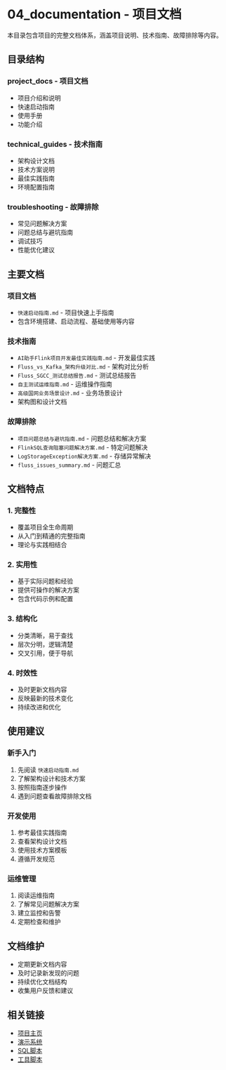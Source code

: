 # 04_documentation - 项目文档

本目录包含项目的完整文档体系，涵盖项目说明、技术指南、故障排除等内容。

## 目录结构

### project_docs - 项目文档
- 项目介绍和说明
- 快速启动指南
- 使用手册
- 功能介绍

### technical_guides - 技术指南
- 架构设计文档
- 技术方案说明
- 最佳实践指南
- 环境配置指南

### troubleshooting - 故障排除
- 常见问题解决方案
- 问题总结与避坑指南
- 调试技巧
- 性能优化建议

## 主要文档

### 项目文档
- `快速启动指南.md` - 项目快速上手指南
- 包含环境搭建、启动流程、基础使用等内容

### 技术指南
- `AI助手Flink项目开发最佳实践指南.md` - 开发最佳实践
- `Fluss_vs_Kafka_架构升级对比.md` - 架构对比分析
- `Fluss_SGCC_测试总结报告.md` - 测试总结报告
- `自主测试运维指南.md` - 运维操作指南
- `高级国网业务场景设计.md` - 业务场景设计
- 架构图和设计文档

### 故障排除
- `项目问题总结与避坑指南.md` - 问题总结和解决方案
- `FlinkSQL查询阻塞问题解决方案.md` - 特定问题解决
- `LogStorageException解决方案.md` - 存储异常解决
- `fluss_issues_summary.md` - 问题汇总

## 文档特点

### 1. 完整性
- 覆盖项目全生命周期
- 从入门到精通的完整指南
- 理论与实践相结合

### 2. 实用性
- 基于实际问题和经验
- 提供可操作的解决方案
- 包含代码示例和配置

### 3. 结构化
- 分类清晰，易于查找
- 层次分明，逻辑清楚
- 交叉引用，便于导航

### 4. 时效性
- 及时更新文档内容
- 反映最新的技术变化
- 持续改进和优化

## 使用建议

### 新手入门
1. 先阅读 `快速启动指南.md`
2. 了解架构设计和技术方案
3. 按照指南逐步操作
4. 遇到问题查看故障排除文档

### 开发使用
1. 参考最佳实践指南
2. 查看架构设计文档
3. 使用技术方案模板
4. 遵循开发规范

### 运维管理
1. 阅读运维指南
2. 了解常见问题解决方案
3. 建立监控和告警
4. 定期检查和维护

## 文档维护

- 定期更新文档内容
- 及时记录新发现的问题
- 持续优化文档结构
- 收集用户反馈和建议

## 相关链接

- [项目主页](../README.md)
- [演示系统](../01_demos/README.md)
- [SQL脚本](../03_sql_scripts/README.md)
- [工具脚本](../05_tools_scripts/README.md) 